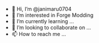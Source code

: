 - 👋 Hi, I’m @janimaru0704
- 👀 I’m interested in Forge Modding
- 🌱 I’m currently learning ...
- 💞️ I’m looking to collaborate on ...
- 📫 How to reach me ...

<!---
Janimaru/Janimaru is a ✨ special ✨ repository because its `README.md` (this file) appears on your GitHub profile.
You can click the Preview link to take a look at your changes.
--->
